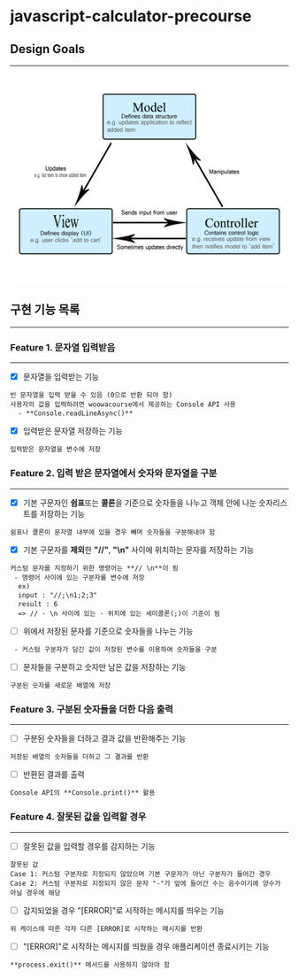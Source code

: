 # javascript-calculator-precourse

## Design Goals
---
![image](./src/img/model-view-controller-light-blue.png)

## 구현 기능 목록
---
### Feature 1. 문자열 입력받음
---
- [x] 문자열을 입력받는 기능
```
빈 문자열을 입력 받을 수 있음 (0으로 반환 되야 함)
사용자의 값을 입력하려면 woowacourse에서 제공하는 Console API 사용
  - **Console.readLineAsync()**
```   
- [x] 입력받은 문자열 저장하는 기능
```
입력받은 문자열을 변수에 저장
```

### Feature 2. 입력 받은 문자열에서 숫자와 문자열을 구분
---
- [x] 기본 구문자인 **쉼표**또는 **콜론**을 기준으로 숫자들을 나누고 객체 안에 나눈 숫자리스트를 저장하는 기능
```
쉼표나 콜론이 문자열 내부에 있을 경우 빼며 숫자들을 구분해내야 함
```
- [x] 기본 구문자를 **제외**한 **"//"**, **"\n"** 사이에 위치하는 문자를 저장하는 기능
```
커스텀 문자를 지정하기 위한 명령어는 **// \n**이 됨
 - 명령어 사이에 있는 구분자를 변수에 저장
  ex)
  input : "//;\n1;2;3"
  result : 6
  => // - \n 사이에 있는 - 위치에 있는 세미콜론(;)이 기준이 됨
```
- [ ] 위에서 저장된 문자를 기준으로 숫자들을 나누는 기능
```
 - 커스텀 구분자가 담긴 값이 저장된 변수를 이용하여 숫자들을 구분
```
- [ ] 문자들을 구분하고 숫자만 남은 값을 저장하는 기능
```
구분된 숫자를 새로운 배열에 저장
```

### Feature 3. 구분된 숫자들을 더한 다음 출력
---
- [ ] 구분된 숫자들을 더하고 결과 값을 반환해주는 기능
```
저장된 배열의 숫자들을 더하고 그 결과를 반환
```
- [ ] 반환된 결과를 출력
```
Console API의 **Console.print()** 활용
```
### Feature 4. 잘못된 값을 입력할 경우
---
- [ ] 잘못된 값을 입력할 경우를 감지하는 기능
```
잘못된 값
Case 1: 커스텀 구분자로 지정되지 않았으며 기본 구문자가 아닌 구분자가 들어간 경우
Case 2: 커스텀 구분자로 지정되지 않은 문자 "-"가 앞에 들어간 수는 음수이기에 양수가 아닐 경우에 해당
```
- [ ] 감지되었을 경우 "[ERROR]"로 시작하는 메시지를 띄우는 기능
```
위 케이스에 따른 각자 다른 [ERROR]로 시작하는 메시지를 반환
```
- [ ] "[ERROR]"로 시작하는 메시지를 띄웠을 경우 애플리케이션 종료시키는 기능
```
**process.exit()** 메서드를 사용하지 않아야 함
```
